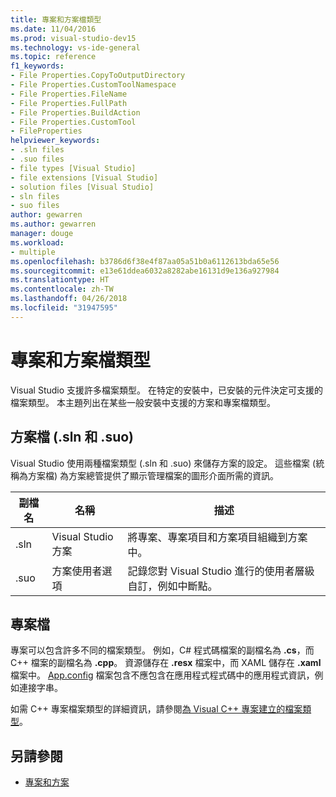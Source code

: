 ```yaml
---
title: 專案和方案檔類型
ms.date: 11/04/2016
ms.prod: visual-studio-dev15
ms.technology: vs-ide-general
ms.topic: reference
f1_keywords:
- File Properties.CopyToOutputDirectory
- File Properties.CustomToolNamespace
- File Properties.FileName
- File Properties.FullPath
- File Properties.BuildAction
- File Properties.CustomTool
- FileProperties
helpviewer_keywords:
- .sln files
- .suo files
- file types [Visual Studio]
- file extensions [Visual Studio]
- solution files [Visual Studio]
- sln files
- suo files
author: gewarren
ms.author: gewarren
manager: douge
ms.workload:
- multiple
ms.openlocfilehash: b3786d6f38e4f87aa05a51b0a6112613bda65e56
ms.sourcegitcommit: e13e61ddea6032a8282abe16131d9e136a927984
ms.translationtype: HT
ms.contentlocale: zh-TW
ms.lasthandoff: 04/26/2018
ms.locfileid: "31947595"
---
```

# <a name="project-and-solution-file-types"></a>專案和方案檔類型

Visual Studio 支援許多檔案類型。 在特定的安裝中，已安裝的元件決定可支援的檔案類型。 本主題列出在某些一般安裝中支援的方案和專案檔類型。

## <a name="solution-files-sln-and-suo"></a>方案檔 (.sln 和 .suo)

Visual Studio 使用兩種檔案類型 (.sln 和 .suo) 來儲存方案的設定。 這些檔案 (統稱為方案檔) 為方案總管提供了顯示管理檔案的圖形介面所需的資訊。

|副檔名|名稱|描述|
|---------------|----------|-----------------|
|.sln|Visual Studio 方案|將專案、專案項目和方案項目組織到方案中。|
|.suo|方案使用者選項|記錄您對 Visual Studio 進行的使用者層級自訂，例如中斷點。|

## <a name="project-files"></a>專案檔

專案可以包含許多不同的檔案類型。 例如，C# 程式碼檔案的副檔名為 **.cs**，而 C++ 檔案的副檔名為 **.cpp**。 資源儲存在 **.resx** 檔案中，而 XAML 儲存在 **.xaml** 檔案中。 [App.config](../../ide/managing-application-settings-dotnet.md) 檔案包含不應包含在應用程式程式碼中的應用程式資訊，例如連接字串。

如需 C++ 專案檔案類型的詳細資訊，請參閱[為 Visual C++ 專案建立的檔案類型](/cpp/ide/file-types-created-for-visual-cpp-projects)。

## <a name="see-also"></a>另請參閱

- [專案和方案](../../ide/solutions-and-projects-in-visual-studio.md)